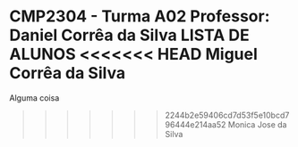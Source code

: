 CMP2304 - Turma A02
Professor: Daniel Corrêa da Silva
LISTA DE ALUNOS
<<<<<<< HEAD
Miguel Corrêa da Silva
=======
Alguma coisa
>>>>>>> 2244b2e59406cd7d53f5e10bcd796444e214aa52
Monica Jose da Silva